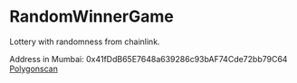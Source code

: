 # RandomWinnerGame

Lottery with randomness from chainlink.

Address in Mumbai: 0x41fDdB65E7648a639286c93bAF74Cde72bb79C64
[Polygonscan](https://mumbai.polygonscan.com/address/0x41fDdB65E7648a639286c93bAF74Cde72bb79C64#code)
